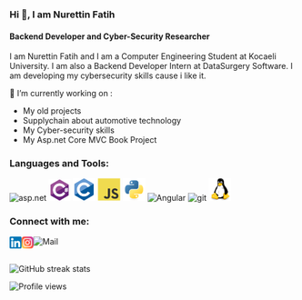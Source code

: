 [//]:[![MasterHead](https://avatars.githubusercontent.com/u/43918312?s=400&u=fa5b2a6b55e77cea7e4f7235bbfedb54eae55490&v=4)](https://github.com/nfatihakkin)
### Hi 👋, I am Nurettin Fatih
#### Backend Developer and Cyber-Security Researcher
I am Nurettin Fatih and I am a Computer Engineering Student at Kocaeli University. I am also a Backend Developer Intern at DataSurgery Software. I am developing my cybersecurity skills cause i like it.

🔭 I’m currently working on :
- My old projects
- Supplychain about automotive technology
- My Cyber-security skills
- My Asp.net Core MVC Book Project 

<h3 align="left">Languages and Tools:</h3>
<p align="left">
<img src="http://www.semihduran.com/wp-content/uploads/2014/12/asp_net.png"  alt="asp.net" width="38">
<img src="https://raw.githubusercontent.com/devicons/devicon/master/icons/csharp/csharp-original.svg"  alt="C#" width="38">
<img src="https://raw.githubusercontent.com/devicons/devicon/master/icons/c/c-original.svg"  alt="C" width="40" height="40"/>
<img src="https://raw.githubusercontent.com/devicons/devicon/master/icons/javascript/javascript-original.svg"  alt="JavaScript" width="40" height="40"/>
<img src="https://raw.githubusercontent.com/devicons/devicon/master/icons/python/python-original.svg" alt="Python"  width="40" height="40"/>
<img src="https://angular.io/assets/images/logos/angular/angular.svg" alt="Angular" width="40" target="_blank" height="40"/>
<img src="https://www.vectorlogo.zone/logos/git-scm/git-scm-icon.svg" alt="git" width="40" height="40"/>
<img src="https://raw.githubusercontent.com/devicons/devicon/master/icons/linux/linux-original.svg" alt="linux" width="40" height="40"/> 
<br />


<h3 align="left">Connect with me:</h3>
<p align="left">
<a href="https://www.linkedin.com/in/nfatihakkin/"><img align="left" src="https://github.com/nfatihakkin/nfatihakkin/blob/main/images/linkedin.png" alt="LinkedIn" width="21px"/></a>
<a href="https://www.instagram.com/nfatihakkin/"><img align="left" src="https://github.com/nfatihakkin/nfatihakkin/blob/main/images/instagram.png" alt="Instagram" width="21px"/></a>
<a href="mailto:nfatihakkin@gmail.com"><img align="left" src="https://img.shields.io/badge/gmail-%23DD0031.svg?&style=for-the-badge&logo=gmail&logoColor=white" alt="Mail" height="21px" /></a>
</p>
<br /><br />


![GitHub streak stats](https://github-readme-streak-stats.herokuapp.com/?user=nfatihakkin)  

![Profile views](https://gpvc.arturio.dev/nfatihakkin)  
<!--
**nfatihakkin/nfatihakkin** is a ✨ _special_ ✨ repository because its `README.md` (this file) appears on your GitHub profile.

Here are some ideas to get you started:

- 🔭 I’m currently working on ...
- 🌱 I’m currently learning ...
- 👯 I’m looking to collaborate on ...
- 🤔 I’m looking for help with ...
- 💬 Ask me about ...
- 📫 How to reach me: ...
- 😄 Pronouns: ...
- ⚡ Fun fact: ...
-->
